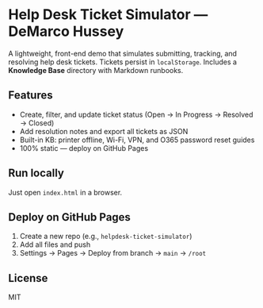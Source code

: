 # Help Desk Ticket Simulator — DeMarco Hussey

A lightweight, front-end demo that simulates submitting, tracking, and resolving help desk tickets.
Tickets persist in `localStorage`. Includes a **Knowledge Base** directory with Markdown runbooks.

## Features
- Create, filter, and update ticket status (Open → In Progress → Resolved → Closed)
- Add resolution notes and export all tickets as JSON
- Built-in KB: printer offline, Wi-Fi, VPN, and O365 password reset guides
- 100% static — deploy on GitHub Pages

## Run locally
Just open `index.html` in a browser.

## Deploy on GitHub Pages
1. Create a new repo (e.g., `helpdesk-ticket-simulator`)
2. Add all files and push
3. Settings → Pages → Deploy from branch → `main` → `/root`

## License
MIT
